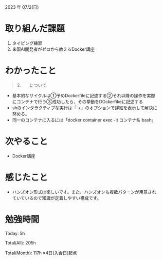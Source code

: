 2023 年 07/2(日)

# 取り組んだ課題

1. タイピング練習
2. 米国AI開発者がゼロから教えるDocker講座

# わかったこと

> 2.　　について

* 基本的なサイクルは①予めDockerfileに記述する②それ以降の操作を実際にコンテナで行う③成功したら、その挙動をDOckerfikeに記述する
* shのインタラクティブな実行は「-x」のオプションで詳細を表示して解決に努める。
* 同一のコンテナに入るには「docker container exec -it コンテナ名 bash」

# 次やること

* Docker講座

# 感じたこと

* ハンズオン形式は楽しいです。また、ハンズオンも複数パターンが用意されていているので知識が定着しやすい構成です。

# 勉強時間

Today: 5h

Total(All): 205h

Total(Month): 117h
※4日(入会日)起点
